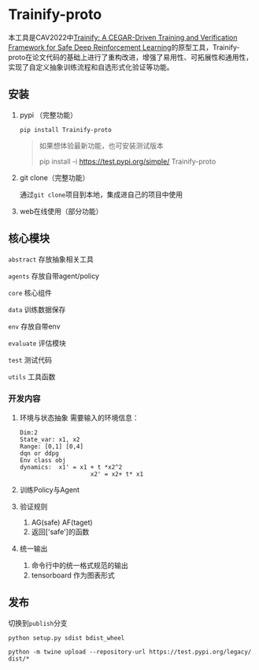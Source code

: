 # Trainify-proto

本工具是CAV2022中[Trainify: A CEGAR-Driven Training and Verification Framework for Safe Deep Reinforcement Learning](https://faculty.ecnu.edu.cn/_upload/article/files/39/62/197880be44aba90d9d44ac6de8bb/b7ef9fd1-51e0-4284-8af0-5d7a2f9f1869.pdf)的原型工具，Trainify-proto在论文代码的基础上进行了重构改进，增强了易用性、可拓展性和通用性，实现了自定义抽象训练流程和自选形式化验证等功能。

## 安装

1. pypi （完整功能）

   `pip install Trainify-proto`

   > 如果想体验最新功能，也可安装测试版本
   >
   > pip install -i https://test.pypi.org/simple/ Trainify-proto

2. git clone（完整功能）

   通过`git clone`项目到本地，集成进自己的项目中使用

3. web在线使用（部分功能）

## 核心模块

`abstract` 存放抽象相关工具

`agents` 存放自带agent/policy

`core` 核心组件

`data` 训练数据保存

`env` 存放自带env

`evaluate` 评估模块

`test` 测试代码

`utils` 工具函数

### 开发内容

1. 环境与状态抽象
   需要输入的环境信息：

   ```
   Dim:2
   State_var: x1, x2
   Range: [0,1] [0,4]
   dqn or ddpg
   Env class obj
   dynamics:  x1' = x1 + t *x2^2
                       x2' = x2+ t* x1
   ```

2. 训练Policy与Agent
3. 验证规则
    1. AG(safe) AF(taget)
    2. 返回['safe']的函数
4. 统一输出
    1. 命令行中的统一格式规范的输出
    2. tensorboard 作为图表形式

## 发布

切换到`publish`分支

`python setup.py sdist bdist_wheel`

`python -m twine upload --repository-url https://test.pypi.org/legacy/ dist/*`

